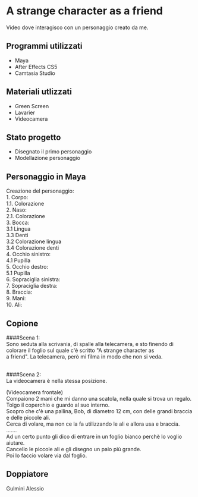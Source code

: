 # A strange character as a friend
Video dove interagisco con un personaggio creato da me.


## Programmi utilizzati
* Maya
* After Effects CS5
* Camtasia Studio

## Materiali utlizzati 
* Green Screen
* Lavarier
* Videocamera

## Stato progetto
* Disegnato il primo personaggio
* Modellazione personaggio

## Personaggio in Maya
Creazione del personaggio:<br>
    1. Corpo:<br>
      1.1. Colorazione<br>
    2. Naso:<br>
      2.1. Colorazione <br>
    3. Bocca:<br>
      3.1 Lingua<br>
      3.3 Denti<br>
      3.2 Colorazione lingua<br>
      3.4 Colorazione denti<br>
    4. Occhio sinistro:<br>
      4.1 Pupilla<br>
    5. Occhio destro:<br>
      5.1 Pupilla<br>
    6. Sopraciglia sinistra:<br>
    7. Sopraciglia destra:<br>
    8. Braccia:<br>
    9. Mani:<br>
    10. Ali:<br>


## Copione
####Scena 1:<br>
Sono seduta alla scrivania, di spalle alla telecamera, e sto finendo di colorare il foglio sul quale c'è scritto "A strange character as<br> a friend".
La telecamera, però mi filma in modo che non si veda.<br><br>

####Scena 2:<br>
La videocamera è nella stessa posizione.






(Videocamera frontale)<br>
Compaiono 2 mani che mi danno una scatola, nella quale si trova un regalo.<br>
Tolgo il coperchio e guardo al suo interno.<br>
Scopro che c'è una pallina, Bob, di diametro 12 cm, con delle grandi braccia e delle piccole ali.<br>
Cerca di volare, ma non ce la fa utilizzando le ali e allora usa e braccia.<br>
.......<br>
Ad un certo punto gli dico di entrare in un foglio bianco perchè lo voglio aiutare. <br>
Cancello le piccole ali e gli disegno un paio più grande.<br>
Poi lo faccio volare via dal foglio.<br>

## Doppiatore
Gulmini Alessio

